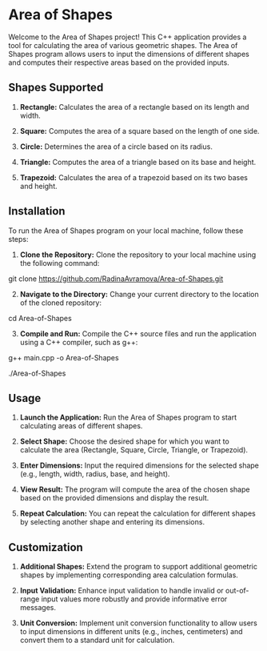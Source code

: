 # Area of Shapes
Welcome to the Area of Shapes project! This C++ application provides a tool for calculating the area of various geometric shapes. The Area of Shapes program allows users to input the dimensions of different shapes and computes their respective areas based on the provided inputs.

## Shapes Supported
1. **Rectangle:** Calculates the area of a rectangle based on its length and width.
   
2. **Square:** Computes the area of a square based on the length of one side.

3. **Circle:** Determines the area of a circle based on its radius.

4. **Triangle:** Computes the area of a triangle based on its base and height.

5. **Trapezoid:** Calculates the area of a trapezoid based on its two bases and height.

## Installation
To run the Area of Shapes program on your local machine, follow these steps:

1. **Clone the Repository:** Clone the repository to your local machine using the following command:

git clone https://github.com/RadinaAvramova/Area-of-Shapes.git

2. **Navigate to the Directory:** Change your current directory to the location of the cloned repository:

cd Area-of-Shapes

3. **Compile and Run:** Compile the C++ source files and run the application using a C++ compiler, such as g++:

g++ main.cpp -o Area-of-Shapes

./Area-of-Shapes

## Usage
1. **Launch the Application:** Run the Area of Shapes program to start calculating areas of different shapes.

2. **Select Shape:** Choose the desired shape for which you want to calculate the area (Rectangle, Square, Circle, Triangle, or Trapezoid).

3. **Enter Dimensions:** Input the required dimensions for the selected shape (e.g., length, width, radius, base, and height).

4. **View Result:** The program will compute the area of the chosen shape based on the provided dimensions and display the result.

5. **Repeat Calculation:** You can repeat the calculation for different shapes by selecting another shape and entering its dimensions.

## Customization
1. **Additional Shapes:** Extend the program to support additional geometric shapes by implementing corresponding area calculation formulas.

2. **Input Validation:** Enhance input validation to handle invalid or out-of-range input values more robustly and provide informative error messages.

3. **Unit Conversion:** Implement unit conversion functionality to allow users to input dimensions in different units (e.g., inches, centimeters) and convert them to a standard unit for calculation.
